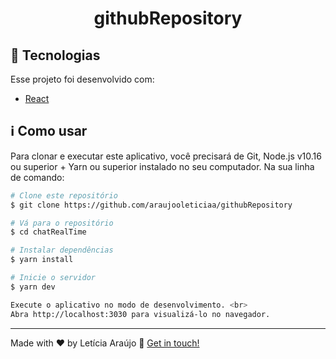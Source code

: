 <h1 align="center">
    githubRepository
</h1>

## :rocket: Tecnologias

Esse projeto foi desenvolvido com:

-  [React](https://pt-br.reactjs.org/)

## :information_source: Como usar

Para clonar e executar este aplicativo, você precisará de Git, Node.js v10.16 ou superior + Yarn ou superior instalado no seu computador. Na sua linha de comando:

```bash
# Clone este repositório
$ git clone https://github.com/araujooleticiaa/githubRepository

# Vá para o repositório 
$ cd chatRealTime

# Instalar dependências
$ yarn install

# Inicie o servidor
$ yarn dev

Execute o aplicativo no modo de desenvolvimento. <br>
Abra http://localhost:3030 para visualizá-lo no navegador.

```
---

Made with ♥ by Letícia Araújo :wave: [Get in touch!](https://www.linkedin.com/in/leticiaa-araujoo/)
